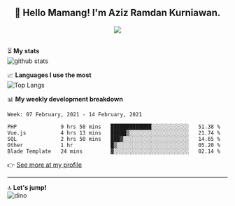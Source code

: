 <h2 align="center">👋 Hello Mamang! I'm Aziz Ramdan Kurniawan.</h2>  
<p align="center">
  <img src="https://komarev.com/ghpvc/?username=azizramdan"> <br><br>
</p>
    
⏳ **My stats**  
![github stats](https://github-readme-stats.vercel.app/api?username=azizramdan&show_icons=true&count_private=true&title_color=000&hide_border=true&hide_title=true)  

📈 **Languages I use the most**  
![Top Langs](https://github-readme-stats.vercel.app/api/top-langs/?username=azizramdan&layout=compact&langs_count=6&hide=tsql&hide_border=true&hide_title=true&exclude_repo=Futsal-Go,Futsal-Go-Admin,Sistem-Informasi-Sensus-Harian-Rawat-Inap)  

📊 **My weekly development breakdown**
<!--START_SECTION:waka-->
```text
Week: 07 February, 2021 - 14 February, 2021

PHP              9 hrs 58 mins   █████████████░░░░░░░░░░░░   51.38 % 
Vue.js           4 hrs 13 mins   █████▒░░░░░░░░░░░░░░░░░░░   21.74 % 
SQL              2 hrs 50 mins   ███▓░░░░░░░░░░░░░░░░░░░░░   14.65 % 
Other            1 hr            █▒░░░░░░░░░░░░░░░░░░░░░░░   05.20 % 
Blade Template   24 mins         ▓░░░░░░░░░░░░░░░░░░░░░░░░   02.14 % 
```
<!--END_SECTION:waka-->
👉 [See more at my profile](https://wakatime.com/@azizramdan)
***
🔝 **Let's jump!**  
![dino](https://raw.githubusercontent.com/azizramdan/azizramdan/master/dino.gif)  
